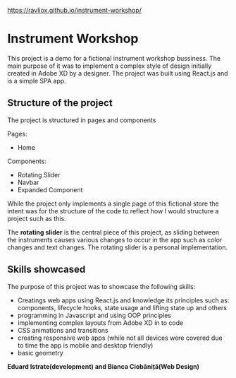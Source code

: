https://ravliox.github.io/instrument-workshop/

# Instrument Workshop

This project is a demo for a fictional instrument workshop bussiness. The main purpose of it was to implement a complex style of design 
initially created in Adobe XD by a designer. The project was built using React.js and is a simple SPA app. 

## Structure of the project

The project is structured in pages and components

Pages:
* Home

Components: 

* Rotating Slider
* Navbar
* Expanded Component

While the project only implements a single page of this fictional store the intent was for the structure of the code to reflect how I would 
structure a project such as this.

The **rotating slider** is the central piece of this project, as sliding between the instruments causes various changes to occur in the app such as
color changes and text changes. The rotating slider is a personal implementation.

## Skills showcased

The purpose of this project was to showcase the following skills:

* Creatings web apps using React.js and knowledge its principles such as: components, lifecycle hooks, state usage and lifting state up and others 
* programming in Javascript and using OOP principles
* implementing complex layouts from Adobe XD in to code 
* CSS animations and transitions 
* creating responsive web apps (while not all devices were covered due to time the app is mobile and desktop friendly)
* basic geometry

**Eduard Istrate(development) and Bianca Ciobăniță(Web Design)** 
